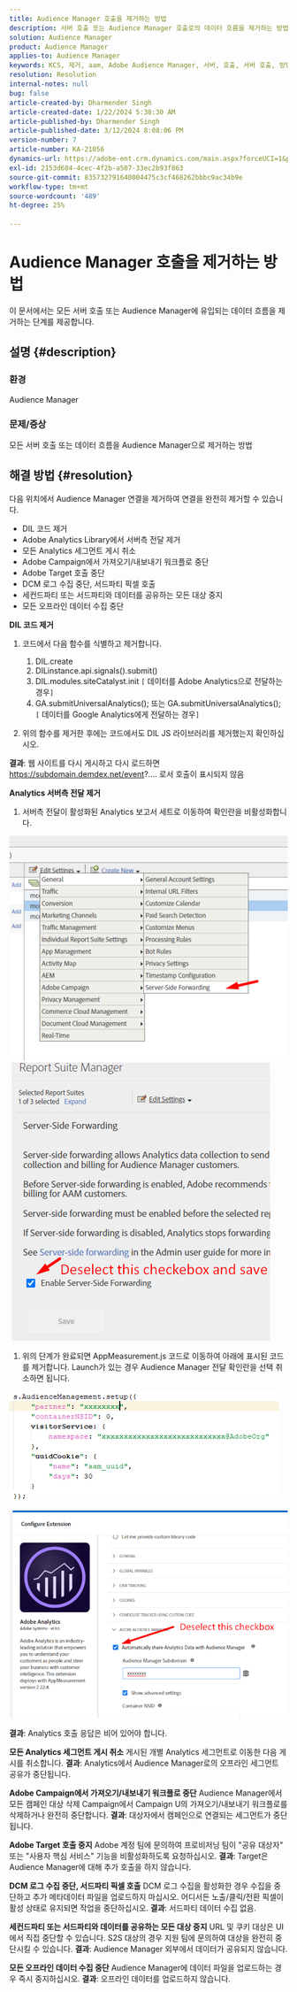 ```yaml
---
title: Audience Manager 호출을 제거하는 방법
description: 서버 호출 또는 Audience Manager 호출로의 데이터 흐름을 제거하는 방법에 대해 알아봅니다.
solution: Audience Manager
product: Audience Manager
applies-to: Audience Manager
keywords: KCS, 제거, aam, Adobe Audience Manager, 서버, 호출, 서버 호출, 방법
resolution: Resolution
internal-notes: null
bug: false
article-created-by: Dharmender Singh
article-created-date: 1/22/2024 5:38:30 AM
article-published-by: Dharmender Singh
article-published-date: 3/12/2024 8:08:06 PM
version-number: 7
article-number: KA-21056
dynamics-url: https://adobe-ent.crm.dynamics.com/main.aspx?forceUCI=1&pagetype=entityrecord&etn=knowledgearticle&id=42a4f075-e8b8-ee11-a569-6045bd006149
exl-id: 2153d684-4cec-4f2b-a507-33ec2b93f863
source-git-commit: 835732791640004475c3cf468262bbbc9ac34b9e
workflow-type: tm+mt
source-wordcount: '489'
ht-degree: 25%

---
```


# Audience Manager 호출을 제거하는 방법


이 문서에서는 모든 서버 호출 또는 Audience Manager에 유입되는 데이터 흐름을 제거하는 단계를 제공합니다.

## 설명 {#description}


### 환경

Audience Manager

### 문제/증상

모든 서버 호출 또는 데이터 흐름을 Audience Manager으로 제거하는 방법


## 해결 방법 {#resolution}


다음 위치에서 Audience Manager 연결을 제거하여 연결을 완전히 제거할 수 있습니다.

- DIL 코드 제거
- Adobe Analytics Library에서 서버측 전달 제거
- 모든 Analytics 세그먼트 게시 취소
- Adobe Campaign에서 가져오기/내보내기 워크플로 중단
- Adobe Target 호출 중단
- DCM 로그 수집 중단, 서드파티 픽셀 호출
- 세컨드파티 또는 서드파티와 데이터를 공유하는 모든 대상 중지
- 모든 오프라인 데이터 수집 중단




<b>DIL 코드 제거</b>

1. 코드에서 다음 함수를 식별하고 제거합니다.

   1. DIL.create
   2. DILinstance.api.signals().submit()
   3. DIL.modules.siteCatalyst.init `[` 데이터를 Adobe Analytics으로 전달하는 경우`]`
   4. GA.submitUniversalAnalytics(); 또는 GA.submitUniversalAnalytics();  `[` 데이터를 Google Analytics에게 전달하는 경우`]`
2. 위의 함수를 제거한 후에는 코드에서도 DIL JS 라이브러리를 제거했는지 확인하십시오.


<b>결과</b>: 웹 사이트를 다시 게시하고 다시 로드하면 https://subdomain.demdex.net/event?.... 로서 호출이 표시되지 않음



<b>Analytics 서버측 전달 제거</b>

1. 서버측 전달이 활성화된 Analytics 보고서 세트로 이동하여 확인란을 비활성화합니다.


![](assets/8a6b5fd5-676c-ed11-9562-6045bd006239.png) ![](assets/8d6b5fd5-676c-ed11-9562-6045bd006239.png)

1. 위의 단계가 완료되면 AppMeasurement.js 코드로 이동하여 아래에 표시된 코드를 제거합니다. Launch가 있는 경우 Audience Manager 전달 확인란을 선택 취소하면 됩니다.


![](assets/8c6b5fd5-676c-ed11-9562-6045bd006239.png)             ![](assets/8b6b5fd5-676c-ed11-9562-6045bd006239.png)

<b>결과</b>: Analytics 호출 응답은 비어 있어야 합니다.

<b>모든 Analytics 세그먼트 게시 취소</b>
게시된 개별 Analytics 세그먼트로 이동한 다음 게시를 취소합니다.
<b>결과</b>: Analytics에서 Audience Manager로의 오프라인 세그먼트 공유가 중단됩니다.

<b>Adobe Campaign에서 가져오기/내보내기 워크플로 중단</b>
Audience Manager에서 모든 캠페인 대상 삭제
Campaign에서 Campaign U의 가져오기/내보내기 워크플로를 삭제하거나 완전히 중단합니다.
<b>결과</b>: 대상자에서 캠페인으로 연결되는 세그먼트가 중단됩니다.

<b>Adobe Target 호출 중지</b>
Adobe 계정 팀에 문의하여 프로비저닝 팀이 &quot;공유 대상자&quot; 또는 &quot;사용자 핵심 서비스&quot; 기능을 비활성화하도록 요청하십시오.
<b>결과</b>: Target은 Audience Manager에 대해 추가 호출을 하지 않습니다.

<b>DCM 로그 수집 중단, 서드파티 픽셀 호출</b>
DCM 로그 수집을 활성화한 경우 수집을 중단하고 추가 메타데이터 파일을 업로드하지 마십시오.
어디서든 노출/클릭/전환 픽셀이 활성 상태로 유지되면 작업을 중단하십시오.
<b>결과</b>: 서드파티 데이터 수집 없음.

<b>세컨드파티 또는 서드파티와 데이터를 공유하는 모든 대상 중지</b>
URL 및 쿠키 대상은 UI에서 직접 중단할 수 있습니다.
S2S 대상의 경우 지원 팀에 문의하여 대상을 완전히 중단시킬 수 있습니다.
<b>결과</b>: Audience Manager 외부에서 데이터가 공유되지 않습니다.

<b>모든 오프라인 데이터 수집 중단</b>
Audience Manager에 데이터 파일을 업로드하는 경우 즉시 중지하십시오.
<b>결과</b>: 오프라인 데이터를 업로드하지 않습니다.
